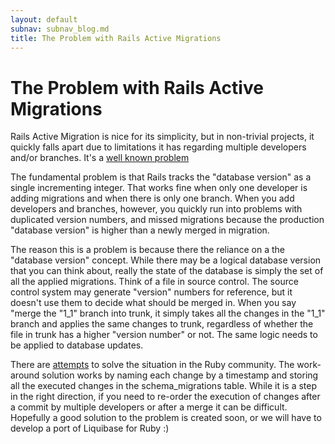 ```yaml
---
layout: default
subnav: subnav_blog.md
title: The Problem with Rails Active Migrations
---
```

# The Problem with Rails Active Migrations

Rails Active Migration is nice for its simplicity, but in non-trivial projects, it quickly falls apart due to limitations it has regarding multiple developers and/or branches.  It's a <a href="http://www.google.com/search?q=rails+migration+branches">well known problem</a>

The fundamental problem is that Rails tracks the "database version" as a single incrementing integer.  That works fine when only one developer is adding migrations and when there is only one branch.  When you add developers and branches, however, you quickly run into problems with duplicated version numbers, and missed migrations because the production "database version" is higher than a newly merged in migration.

The reason this is a problem is because there the reliance on a the "database version" concept.  While there may be a logical database version that you can think about, really the state of the database is simply the set of all the applied migrations.  Think of a file in source control.  The source control system may generate "version" numbers for reference, but it doesn't use them to decide what should be merged in.  When you say "merge the "1_1" branch into trunk, it simply takes all the changes in the "1_1" branch and applies the same changes to trunk, regardless of whether the file in trunk has a higher "version number" or not.  The same logic needs to be applied to database updates.

There are <a href="http://dev.rubyonrails.org/ticket/6799">attempts</a> to solve the situation in the Ruby community.  The work-around solution works by naming each change by a timestamp and storing all the executed changes in the schema_migrations table.  While it is a step in the right direction, if you need to re-order the execution of changes after a commit by multiple developers or after a merge it can be difficult.   Hopefully a good solution to the problem is created soon, or we will have to develop a port of Liquibase for Ruby :)

